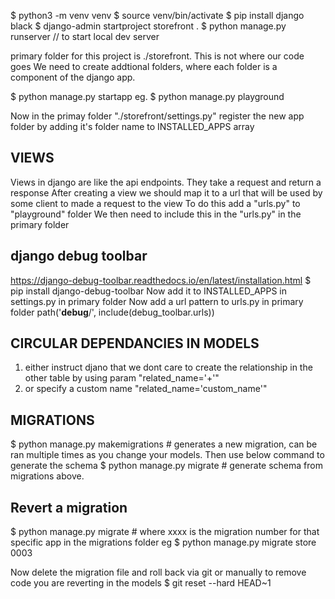 $ python3 -m venv venv
$ source venv/bin/activate
$ pip install django black
$ django-admin startproject storefront .
$ python manage.py runserver // to start local dev server

primary folder for this project is ./storefront.  This is not where our code goes
We need to create addtional folders, where each folder is a component of the django
app.

$ python manage.py startapp <foldername>
eg. $ python manage.py playground
 
Now in the primay folder "./storefront/settings.py"  register the new app folder by adding it's folder name to INSTALLED_APPS array

VIEWS
----
Views in django are like the api endpoints.  They take a request and return a response
After creating a view we should map it to a url that will be used by some client to made a request to the view
To do this add a "urls.py" to "playground" folder
We then need to include this in the "urls.py" in the primary folder

django debug toolbar
---
https://django-debug-toolbar.readthedocs.io/en/latest/installation.html
$ pip install django-debug-toolbar
Now add it to INSTALLED_APPS in settings.py in primary folder
Now add a url pattern to urls.py in primary folder
path('__debug__/', include(debug_toolbar.urls))

CIRCULAR DEPENDANCIES IN MODELS
---
1) either instruct djano that we dont care to create the relationship in the other table by using param "related_name='+'"
2) or specify a custom name "related_name='custom_name'"


MIGRATIONS
---
$ python manage.py makemigrations # generates a new migration, can be ran multiple times as you change your models.  Then use below command to generate the schema
$ python manage.py migrate # generate schema from migrations above.

Revert a migration
---
$ python manage.py migrate <app-folder-name> <migration-number> # where xxxx is the migration number for that specific app in the migrations folder
eg $ python manage.py migrate store 0003

Now delete the migration file and roll back via git or manually to remove
code you are reverting in the models
$ git reset --hard HEAD~1
